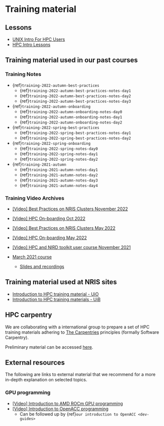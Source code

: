 # Training material

## Lessons

- [UNIX Intro For HPC Users](https://training.pages.sigma2.no/tutorials/unix-for-hpc/index.html)
- [HPC Intro Lessons](https://training.pages.sigma2.no/tutorials/hpc-intro/index.html)


## Training material used in our past courses

### Training Notes

- {ref}`training-2022-autumn-best-practices`
  - {ref}`training-2022-autumn-best-practices-notes-day1`
  - {ref}`training-2022-autumn-best-practices-notes-day2`
  - {ref}`training-2022-autumn-best-practices-notes-day3`
- {ref}`training-2022-autumn-onboarding`
  - {ref}`training-2022-autumn-onboarding-notes-day0`
  - {ref}`training-2022-autumn-onboarding-notes-day1`
  - {ref}`training-2022-autumn-onboarding-notes-day2`
- {ref}`training-2022-spring-best-practices`
  - {ref}`training-2022-spring-best-practices-notes-day1`
  - {ref}`training-2022-spring-best-practices-notes-day2`
- {ref}`training-2022-spring-onboarding`
  - {ref}`training-2022-spring-notes-day0`
  - {ref}`training-2022-spring-notes-day1`
  - {ref}`training-2022-spring-notes-day2`
- {ref}`training-2021-autumn`
  - {ref}`training-2021-autumn-notes-day1`
  - {ref}`training-2021-autumn-notes-day2`
  - {ref}`training-2021-autumn-notes-day3`
  - {ref}`training-2021-autumn-notes-day4`


### Training Video Archives

- [[Video] Best Practices on NRIS Clusters November 2022](https://www.youtube.com/playlist?list=PLoR6m-sar9AgoSnXdbUkO9FBiCUTft1GK)

- [[Video] HPC On-boarding Oct 2022](https://www.youtube.com/playlist?list=PLoR6m-sar9Aieei4JqclHr_3zRNDPwzxM)

- [[Video] Best Practices on NRIS Clusters May 2022](https://www.youtube.com/watch?v=UqrC8noY620&list=PLoR6m-sar9AjQ4xEkGUVEOvyC4jOpVjHZ)

- [[Video] HPC On-boarding May 2022](https://www.youtube.com/watch?v=TgJ1BJME6x8&list=PLoR6m-sar9Ag6YFE_Xw6xKUr3vcPUzYi-)

- [[Video] HPC and NIRD toolkit user course November 2021](https://www.youtube.com/playlist?list=PLoR6m-sar9Ai3TMU96xAGDx-UImMzLXae)

- [March 2021 course](https://wiki.uib.no/hpcdoc/index.php/HPC_and_NIRD_toolkit_user_course_March_2021)
  - [Slides and recordings](https://drive.google.com/drive/u/1/folders/1Umw7Ag6dFC3ZRffS3FHZJpHFhjId5mXT)


## Training material used at NRIS sites

- [Introduction to HPC training material - UiO](https://sabryr.github.io/hpc-intro/)
- [Introduction to HPC training materials - UiB](https://wiki.uib.no/hpcdoc/index.php/Category:Training)


## HPC carpentry

We are collaborating with a international group to prepare a set of HPC
training materials adhering to [The Carpentries](https://carpentries.org/)
principles (formally Software Carpentry).

Preliminary material can be accessed [here](https://hpc-carpentry.github.io/hpc-intro/).


## External resources

The following are links to external material that we recommend for a more
in-depth explanation on selected topics.


### GPU programming

- [[Video] Introduction to AMD ROCm GPU programming](https://youtube.com/playlist?list=PLx15eYqzJifehAxhWRD6T35GZwAqM9IK4)
- [[Video] Introduction to OpenACC programming](https://youtu.be/KgMJzmqenuc)
  - Can be followed up by {ref}`our introduction to OpenACC <dev-guides>`
